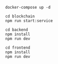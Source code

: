 ```
docker-compose up -d
```
```
cd blockchain
npm run start:service
```
```
cd backend
npm install
npm run dev
```
```
cd frontend
npm install 
npm run dev
```